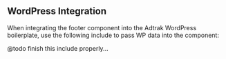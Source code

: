 ## WordPress Integration

When integrating the footer component into the Adtrak WordPress boilerplate, use the following include to pass WP data into the component:

@todo finish this include properly...